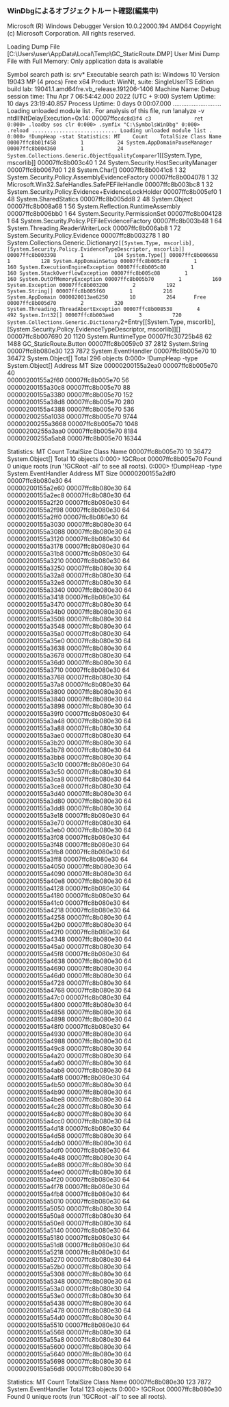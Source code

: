 ### WinDbgによるオブジェクトルート確認(編集中)

Microsoft (R) Windows Debugger Version 10.0.22000.194 AMD64
Copyright (c) Microsoft Corporation. All rights reserved.


Loading Dump File [C:\Users\user\AppData\Local\Temp\GC_StaticRoute.DMP]
User Mini Dump File with Full Memory: Only application data is available

Symbol search path is: srv*
Executable search path is: 
Windows 10 Version 19043 MP (4 procs) Free x64
Product: WinNt, suite: SingleUserTS
Edition build lab: 19041.1.amd64fre.vb_release.191206-1406
Machine Name:
Debug session time: Thu Apr  7 06:54:42.000 2022 (UTC + 9:00)
System Uptime: 10 days 23:19:40.857
Process Uptime: 0 days 0:00:07.000
............................
Loading unloaded module list
.
For analysis of this file, run !analyze -v
ntdll!NtDelayExecution+0x14:
00007ffc`cdc8d3f4 c3              ret
0:000> .loadby sos clr
0:000> .symfix "C:\SymbolsWinDbg"
0:000> .reload
............................
Loading unloaded module list
.
0:000> !DumpHeap -stat
Statistics:
              MT    Count    TotalSize Class Name
00007ffc8b01f458        1           24 System.AppDomainPauseManager
00007ffc8b004360        1           24 System.Collections.Generic.ObjectEqualityComparer`1[[System.Type, mscorlib]]
00007ffc8b003c40        1           24 System.Security.HostSecurityManager
00007ffc8b0067d0        1           28 System.Char[]
00007ffc8b0041c8        1           32 System.Security.Policy.AssemblyEvidenceFactory
00007ffc8b004078        1           32 Microsoft.Win32.SafeHandles.SafePEFileHandle
00007ffc8b003bc8        1           32 System.Security.Policy.Evidence+EvidenceLockHolder
00007ffc8b005ef0        1           48 System.SharedStatics
00007ffc8b005dd8        2           48 System.Object
00007ffc8b008a68        1           56 System.Reflection.RuntimeAssembly
00007ffc8b006bb0        1           64 System.Security.PermissionSet
00007ffc8b004128        1           64 System.Security.Policy.PEFileEvidenceFactory
00007ffc8b003b48        1           64 System.Threading.ReaderWriterLock
00007ffc8b006ab8        1           72 System.Security.Policy.Evidence
00007ffc8b003278        1           80 System.Collections.Generic.Dictionary`2[[System.Type, mscorlib],[System.Security.Policy.EvidenceTypeDescriptor, mscorlib]]
00007ffc8b003398        1          104 System.Type[]
00007ffc8b006658        1          128 System.AppDomainSetup
00007ffc8b005cf8        1          160 System.ExecutionEngineException
00007ffc8b005c80        1          160 System.StackOverflowException
00007ffc8b005c08        1          160 System.OutOfMemoryException
00007ffc8b005b70        1          160 System.Exception
00007ffc8b003200        2          192 System.String[]
00007ffc8b005f60        1          216 System.AppDomain
0000020013ae6250       10          264      Free
00007ffc8b005d70        2          320 System.Threading.ThreadAbortException
00007ffc8b008538        4          492 System.Int32[]
00007ffc8b003ae0        3          720 System.Collections.Generic.Dictionary`2+Entry[[System.Type, mscorlib],[System.Security.Policy.EvidenceTypeDescriptor, mscorlib]][]
00007ffc8b007690       20         1120 System.RuntimeType
00007ffc30725b48       62         1488 GC_StaticRoute.Button
00007ffc8b0059c0       37         2812 System.String
00007ffc8b080e30      123         7872 System.EventHandler
00007ffc8b005e70       10        36472 System.Object[]
Total 296 objects
0:000> !DumpHeap -type System.Object[]
         Address               MT     Size
00000200155a2ea0 00007ffc8b005e70       40     
00000200155a2f60 00007ffc8b005e70       56     
00000200155a30c8 00007ffc8b005e70       88     
00000200155a3380 00007ffc8b005e70      152     
00000200155a38d8 00007ffc8b005e70      280     
00000200155a4388 00007ffc8b005e70      536     
00000200255a1038 00007ffc8b005e70     9744     
00000200255a3668 00007ffc8b005e70     1048     
00000200255a3aa0 00007ffc8b005e70     8184     
00000200255a5ab8 00007ffc8b005e70    16344     

Statistics:
              MT    Count    TotalSize Class Name
00007ffc8b005e70       10        36472 System.Object[]
Total 10 objects
0:000> !GCRoot 00007ffc8b005e70
Found 0 unique roots (run '!GCRoot -all' to see all roots).
0:000> !DumpHeap -type System.EventHandler
         Address               MT     Size
00000200155a2df0 00007ffc8b080e30       64     
00000200155a2e60 00007ffc8b080e30       64     
00000200155a2ec8 00007ffc8b080e30       64     
00000200155a2f20 00007ffc8b080e30       64     
00000200155a2f98 00007ffc8b080e30       64     
00000200155a2ff0 00007ffc8b080e30       64     
00000200155a3030 00007ffc8b080e30       64     
00000200155a3088 00007ffc8b080e30       64     
00000200155a3120 00007ffc8b080e30       64     
00000200155a3178 00007ffc8b080e30       64     
00000200155a31b8 00007ffc8b080e30       64     
00000200155a3210 00007ffc8b080e30       64     
00000200155a3250 00007ffc8b080e30       64     
00000200155a32a8 00007ffc8b080e30       64     
00000200155a32e8 00007ffc8b080e30       64     
00000200155a3340 00007ffc8b080e30       64     
00000200155a3418 00007ffc8b080e30       64     
00000200155a3470 00007ffc8b080e30       64     
00000200155a34b0 00007ffc8b080e30       64     
00000200155a3508 00007ffc8b080e30       64     
00000200155a3548 00007ffc8b080e30       64     
00000200155a35a0 00007ffc8b080e30       64     
00000200155a35e0 00007ffc8b080e30       64     
00000200155a3638 00007ffc8b080e30       64     
00000200155a3678 00007ffc8b080e30       64     
00000200155a36d0 00007ffc8b080e30       64     
00000200155a3710 00007ffc8b080e30       64     
00000200155a3768 00007ffc8b080e30       64     
00000200155a37a8 00007ffc8b080e30       64     
00000200155a3800 00007ffc8b080e30       64     
00000200155a3840 00007ffc8b080e30       64     
00000200155a3898 00007ffc8b080e30       64     
00000200155a39f0 00007ffc8b080e30       64     
00000200155a3a48 00007ffc8b080e30       64     
00000200155a3a88 00007ffc8b080e30       64     
00000200155a3ae0 00007ffc8b080e30       64     
00000200155a3b20 00007ffc8b080e30       64     
00000200155a3b78 00007ffc8b080e30       64     
00000200155a3bb8 00007ffc8b080e30       64     
00000200155a3c10 00007ffc8b080e30       64     
00000200155a3c50 00007ffc8b080e30       64     
00000200155a3ca8 00007ffc8b080e30       64     
00000200155a3ce8 00007ffc8b080e30       64     
00000200155a3d40 00007ffc8b080e30       64     
00000200155a3d80 00007ffc8b080e30       64     
00000200155a3dd8 00007ffc8b080e30       64     
00000200155a3e18 00007ffc8b080e30       64     
00000200155a3e70 00007ffc8b080e30       64     
00000200155a3eb0 00007ffc8b080e30       64     
00000200155a3f08 00007ffc8b080e30       64     
00000200155a3f48 00007ffc8b080e30       64     
00000200155a3fb8 00007ffc8b080e30       64     
00000200155a3ff8 00007ffc8b080e30       64     
00000200155a4050 00007ffc8b080e30       64     
00000200155a4090 00007ffc8b080e30       64     
00000200155a40e8 00007ffc8b080e30       64     
00000200155a4128 00007ffc8b080e30       64     
00000200155a4180 00007ffc8b080e30       64     
00000200155a41c0 00007ffc8b080e30       64     
00000200155a4218 00007ffc8b080e30       64     
00000200155a4258 00007ffc8b080e30       64     
00000200155a42b0 00007ffc8b080e30       64     
00000200155a42f0 00007ffc8b080e30       64     
00000200155a4348 00007ffc8b080e30       64     
00000200155a45a0 00007ffc8b080e30       64     
00000200155a45f8 00007ffc8b080e30       64     
00000200155a4638 00007ffc8b080e30       64     
00000200155a4690 00007ffc8b080e30       64     
00000200155a46d0 00007ffc8b080e30       64     
00000200155a4728 00007ffc8b080e30       64     
00000200155a4768 00007ffc8b080e30       64     
00000200155a47c0 00007ffc8b080e30       64     
00000200155a4800 00007ffc8b080e30       64     
00000200155a4858 00007ffc8b080e30       64     
00000200155a4898 00007ffc8b080e30       64     
00000200155a48f0 00007ffc8b080e30       64     
00000200155a4930 00007ffc8b080e30       64     
00000200155a4988 00007ffc8b080e30       64     
00000200155a49c8 00007ffc8b080e30       64     
00000200155a4a20 00007ffc8b080e30       64     
00000200155a4a60 00007ffc8b080e30       64     
00000200155a4ab8 00007ffc8b080e30       64     
00000200155a4af8 00007ffc8b080e30       64     
00000200155a4b50 00007ffc8b080e30       64     
00000200155a4b90 00007ffc8b080e30       64     
00000200155a4be8 00007ffc8b080e30       64     
00000200155a4c28 00007ffc8b080e30       64     
00000200155a4c80 00007ffc8b080e30       64     
00000200155a4cc0 00007ffc8b080e30       64     
00000200155a4d18 00007ffc8b080e30       64     
00000200155a4d58 00007ffc8b080e30       64     
00000200155a4db0 00007ffc8b080e30       64     
00000200155a4df0 00007ffc8b080e30       64     
00000200155a4e48 00007ffc8b080e30       64     
00000200155a4e88 00007ffc8b080e30       64     
00000200155a4ee0 00007ffc8b080e30       64     
00000200155a4f20 00007ffc8b080e30       64     
00000200155a4f78 00007ffc8b080e30       64     
00000200155a4fb8 00007ffc8b080e30       64     
00000200155a5010 00007ffc8b080e30       64     
00000200155a5050 00007ffc8b080e30       64     
00000200155a50a8 00007ffc8b080e30       64     
00000200155a50e8 00007ffc8b080e30       64     
00000200155a5140 00007ffc8b080e30       64     
00000200155a5180 00007ffc8b080e30       64     
00000200155a51d8 00007ffc8b080e30       64     
00000200155a5218 00007ffc8b080e30       64     
00000200155a5270 00007ffc8b080e30       64     
00000200155a52b0 00007ffc8b080e30       64     
00000200155a5308 00007ffc8b080e30       64     
00000200155a5348 00007ffc8b080e30       64     
00000200155a53a0 00007ffc8b080e30       64     
00000200155a53e0 00007ffc8b080e30       64     
00000200155a5438 00007ffc8b080e30       64     
00000200155a5478 00007ffc8b080e30       64     
00000200155a54d0 00007ffc8b080e30       64     
00000200155a5510 00007ffc8b080e30       64     
00000200155a5568 00007ffc8b080e30       64     
00000200155a55a8 00007ffc8b080e30       64     
00000200155a5600 00007ffc8b080e30       64     
00000200155a5640 00007ffc8b080e30       64     
00000200155a5698 00007ffc8b080e30       64     
00000200155a56d8 00007ffc8b080e30       64     

Statistics:
              MT    Count    TotalSize Class Name
00007ffc8b080e30      123         7872 System.EventHandler
Total 123 objects
0:000> !GCRoot 00007ffc8b080e30
Found 0 unique roots (run '!GCRoot -all' to see all roots).
